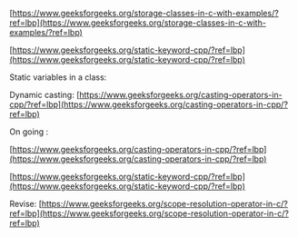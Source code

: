 [https://www.geeksforgeeks.org/storage-classes-in-c-with-examples/?ref=lbp](https://www.geeksforgeeks.org/storage-classes-in-c-with-examples/?ref=lbp)

[https://www.geeksforgeeks.org/static-keyword-cpp/?ref=lbp](https://www.geeksforgeeks.org/static-keyword-cpp/?ref=lbp)

Static variables in a class: 

Dynamic casting:
[https://www.geeksforgeeks.org/casting-operators-in-cpp/?ref=lbp](https://www.geeksforgeeks.org/casting-operators-in-cpp/?ref=lbp)

On going :

[https://www.geeksforgeeks.org/casting-operators-in-cpp/?ref=lbp](https://www.geeksforgeeks.org/casting-operators-in-cpp/?ref=lbp)

[https://www.geeksforgeeks.org/static-keyword-cpp/?ref=lbp](https://www.geeksforgeeks.org/static-keyword-cpp/?ref=lbp)

Revise: [https://www.geeksforgeeks.org/scope-resolution-operator-in-c/?ref=lbp](https://www.geeksforgeeks.org/scope-resolution-operator-in-c/?ref=lbp)